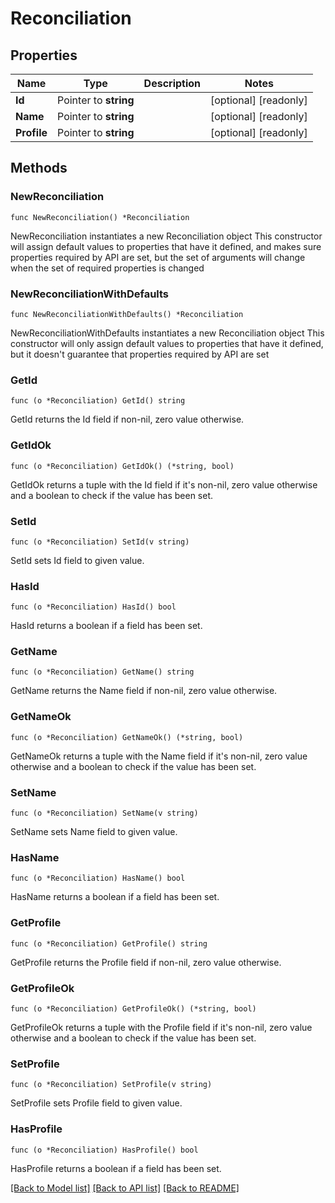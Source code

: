 # Reconciliation

## Properties

Name | Type | Description | Notes
------------ | ------------- | ------------- | -------------
**Id** | Pointer to **string** |  | [optional] [readonly] 
**Name** | Pointer to **string** |  | [optional] [readonly] 
**Profile** | Pointer to **string** |  | [optional] [readonly] 

## Methods

### NewReconciliation

`func NewReconciliation() *Reconciliation`

NewReconciliation instantiates a new Reconciliation object
This constructor will assign default values to properties that have it defined,
and makes sure properties required by API are set, but the set of arguments
will change when the set of required properties is changed

### NewReconciliationWithDefaults

`func NewReconciliationWithDefaults() *Reconciliation`

NewReconciliationWithDefaults instantiates a new Reconciliation object
This constructor will only assign default values to properties that have it defined,
but it doesn't guarantee that properties required by API are set

### GetId

`func (o *Reconciliation) GetId() string`

GetId returns the Id field if non-nil, zero value otherwise.

### GetIdOk

`func (o *Reconciliation) GetIdOk() (*string, bool)`

GetIdOk returns a tuple with the Id field if it's non-nil, zero value otherwise
and a boolean to check if the value has been set.

### SetId

`func (o *Reconciliation) SetId(v string)`

SetId sets Id field to given value.

### HasId

`func (o *Reconciliation) HasId() bool`

HasId returns a boolean if a field has been set.

### GetName

`func (o *Reconciliation) GetName() string`

GetName returns the Name field if non-nil, zero value otherwise.

### GetNameOk

`func (o *Reconciliation) GetNameOk() (*string, bool)`

GetNameOk returns a tuple with the Name field if it's non-nil, zero value otherwise
and a boolean to check if the value has been set.

### SetName

`func (o *Reconciliation) SetName(v string)`

SetName sets Name field to given value.

### HasName

`func (o *Reconciliation) HasName() bool`

HasName returns a boolean if a field has been set.

### GetProfile

`func (o *Reconciliation) GetProfile() string`

GetProfile returns the Profile field if non-nil, zero value otherwise.

### GetProfileOk

`func (o *Reconciliation) GetProfileOk() (*string, bool)`

GetProfileOk returns a tuple with the Profile field if it's non-nil, zero value otherwise
and a boolean to check if the value has been set.

### SetProfile

`func (o *Reconciliation) SetProfile(v string)`

SetProfile sets Profile field to given value.

### HasProfile

`func (o *Reconciliation) HasProfile() bool`

HasProfile returns a boolean if a field has been set.


[[Back to Model list]](../README.md#documentation-for-models) [[Back to API list]](../README.md#documentation-for-api-endpoints) [[Back to README]](../README.md)


